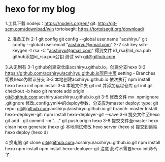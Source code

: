 hexo for my blog
====
1.工具下载
nodejs：https://nodejs.org/en/
git: http://git-scm.com/download/win
tortoisegit: https://tortoisegit.org/download/

2. 准备工作
2-1 git config
git config --global user.name "acshiryu"
git config --global user.email "acshiryu@gmail.com"
2-2 ssh key
ssh-keygen -t rsa -C "acshiryu@gmail.com"
得到文件 id_rsa和id_rsa.pub
github添加id_rsa.pub公钥
测试 ssh git@github.com


3.从无到有
3-1 github创建空仓库acshiryu.github.io，创建分支hexo
3-2 https://github.com/acshiryu/acshiryu.github.io项目主页 setting - Branches  切换hexo为默认分支
3-3 本地创建acshiryu.github.io  依次执行 
		npm install hexo
		hexo init
		npm install
3-4 本地文件夹 git init  并添加远程仓库
		git init
		git checkout -b hexo
		git remote add origin git@github.com:acshiryu/acshiryu.github.io.git
3-5 修改文件
		mv .npmignore .gitignore
		修改_config.yml中的deploy参数，分支应为master
			deploy:
			type: git
			repo: git@github.com:acshiryu/acshiryu.github.io.git
			branch: master
		Install hexo-deployer-git.
			npm install hexo-deployer-git --save
3-6 提交文件至hexo
		git add .
		git commit -m "...."
		git push origin hexo
3-8 提交文件至master
		hexo clean
		hexo generate (hexo g)
		本地测试修改 hexo server (hexo s)
		提交到远端 hexo deploy (hexo d)
		
4 换电脑
git clone git@github.com:acshiryu/acshiryu.github.io.git
npm install hexo
npm install
npm install hexo-deployer-git
注意  此时不需要hexo init命令了
		
	